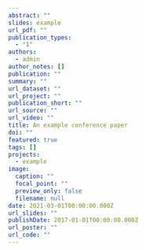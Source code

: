 ```yaml
---
abstract: ""
slides: example
url_pdf: ""
publication_types:
  - "1"
authors:
  - admin
author_notes: []
publication: ""
summary: ""
url_dataset: ""
url_project: ""
publication_short: ""
url_source: ""
url_video: ""
title: An example conference paper
doi: ""
featured: true
tags: []
projects:
  - example
image:
  caption: ""
  focal_point: ""
  preview_only: false
  filename: null
date: 2021-03-01T00:00:00.000Z
url_slides: ""
publishDate: 2017-01-01T00:00:00.000Z
url_poster: ""
url_code: ""
---
```

